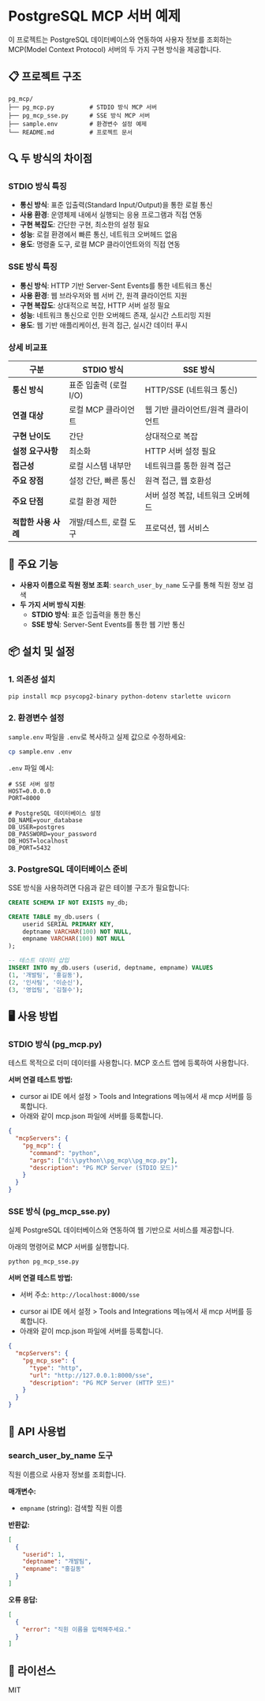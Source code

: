 # PostgreSQL MCP 서버 예제

이 프로젝트는 PostgreSQL 데이터베이스와 연동하여 사용자 정보를 조회하는 MCP(Model Context Protocol) 서버의 두 가지 구현 방식을 제공합니다.

## 📋 프로젝트 구조

```
pg_mcp/
├── pg_mcp.py          # STDIO 방식 MCP 서버
├── pg_mcp_sse.py      # SSE 방식 MCP 서버  
├── sample.env         # 환경변수 설정 예제
└── README.md          # 프로젝트 문서
```



## 🔍 두 방식의 차이점

### STDIO 방식 특징
- **통신 방식**: 표준 입출력(Standard Input/Output)을 통한 로컬 통신
- **사용 환경**: 운영체제 내에서 실행되는 응용 프로그램과 직접 연동
- **구현 복잡도**: 간단한 구현, 최소한의 설정 필요
- **성능**: 로컬 환경에서 빠른 통신, 네트워크 오버헤드 없음
- **용도**: 명령줄 도구, 로컬 MCP 클라이언트와의 직접 연동

### SSE 방식 특징
- **통신 방식**: HTTP 기반 Server-Sent Events를 통한 네트워크 통신
- **사용 환경**: 웹 브라우저와 웹 서버 간, 원격 클라이언트 지원
- **구현 복잡도**: 상대적으로 복잡, HTTP 서버 설정 필요
- **성능**: 네트워크 통신으로 인한 오버헤드 존재, 실시간 스트리밍 지원
- **용도**: 웹 기반 애플리케이션, 원격 접근, 실시간 데이터 푸시

### 상세 비교표

| **구분** | **STDIO 방식** | **SSE 방식** |
|----------|---------------|--------------|
| **통신 방식** | 표준 입출력 (로컬 I/O) | HTTP/SSE (네트워크 통신) |
| **연결 대상** | 로컬 MCP 클라이언트 | 웹 기반 클라이언트/원격 클라이언트 |
| **구현 난이도** | 간단 | 상대적으로 복잡 |
| **설정 요구사항** | 최소화 | HTTP 서버 설정 필요 |
| **접근성** | 로컬 시스템 내부만 | 네트워크를 통한 원격 접근 |
| **주요 장점** | 설정 간단, 빠른 통신 | 원격 접근, 웹 호환성 |
| **주요 단점** | 로컬 환경 제한 | 서버 설정 복잡, 네트워크 오버헤드 |
| **적합한 사용 사례** | 개발/테스트, 로컬 도구 | 프로덕션, 웹 서비스 |

## 🚀 주요 기능

- **사용자 이름으로 직원 정보 조회**: `search_user_by_name` 도구를 통해 직원 정보 검색
- **두 가지 서버 방식 지원**:
  - **STDIO 방식**: 표준 입출력을 통한 통신
  - **SSE 방식**: Server-Sent Events를 통한 웹 기반 통신

## 📦 설치 및 설정

### 1. 의존성 설치

```bash
pip install mcp psycopg2-binary python-dotenv starlette uvicorn
```

### 2. 환경변수 설정

`sample.env` 파일을 `.env`로 복사하고 실제 값으로 수정하세요:

```bash
cp sample.env .env
```

`.env` 파일 예시:
```env
# SSE 서버 설정
HOST=0.0.0.0
PORT=8000

# PostgreSQL 데이터베이스 설정
DB_NAME=your_database
DB_USER=postgres
DB_PASSWORD=your_password
DB_HOST=localhost
DB_PORT=5432
```

### 3. PostgreSQL 데이터베이스 준비

SSE 방식을 사용하려면 다음과 같은 테이블 구조가 필요합니다:

```sql
CREATE SCHEMA IF NOT EXISTS my_db;

CREATE TABLE my_db.users (
    userid SERIAL PRIMARY KEY,
    deptname VARCHAR(100) NOT NULL,
    empname VARCHAR(100) NOT NULL
);

-- 테스트 데이터 삽입
INSERT INTO my_db.users (userid, deptname, empname) VALUES
(1, '개발팀', '홍길동'),
(2, '인사팀', '이순신'),
(3, '영업팀', '김철수');
```

## 🖥️ 사용 방법

### STDIO 방식 (pg_mcp.py)

테스트 목적으로 더미 데이터를 사용합니다. MCP 호스트 앱에 등록하여 사용합니다.

**서버 연결 테스트 방법:**
* cursor ai IDE 에서 설정 > Tools and Integrations 메뉴에서 새 mcp 서버를 등록합니다.
* 아래와 같이 mcp.json 파일에 서버를 등록합니다.
```json
{
  "mcpServers": {
    "pg_mcp": {
      "command": "python",
      "args": ["d:\\python\\pg_mcp\\pg_mcp.py"],
      "description": "PG MCP Server (STDIO 모드)"
    }
  }
}
```

### SSE 방식 (pg_mcp_sse.py)

실제 PostgreSQL 데이터베이스와 연동하여 웹 기반으로 서비스를 제공합니다. 

아래의 명령어로 MCP 서버를 실행합니다.
```bash
python pg_mcp_sse.py
```

**서버 연결 테스트 방법:**
- 서버 주소: `http://localhost:8000/sse`

* cursor ai IDE 에서 설정 > Tools and Integrations 메뉴에서 새 mcp 서버를 등록합니다.
* 아래와 같이 mcp.json 파일에 서버를 등록합니다.
```json
{
  "mcpServers": {
    "pg_mcp_sse": {
      "type": "http",
      "url": "http://127.0.0.1:8000/sse",
      "description": "PG MCP Server (HTTP 모드)"
    }
  }
}
```


## 🔧 API 사용법

### search_user_by_name 도구

직원 이름으로 사용자 정보를 조회합니다.

**매개변수:**
- `empname` (string): 검색할 직원 이름

**반환값:**
```json
[
  {
    "userid": 1,
    "deptname": "개발팀", 
    "empname": "홍길동"
  }
]
```

**오류 응답:**
```json
[
  {
    "error": "직원 이름을 입력해주세요."
  }
]
```


## 📄 라이선스

MIT
